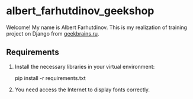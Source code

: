 # albert_farhutdinov_geekshop

Welcome! My name is Albert Farhutdinov. This is my realization of training project on Django from [geekbrains.ru](https://geekbrains.ru/). 

## Requirements

1. Install the necessary libraries in your virtual environment:

	pip install -r requirements.txt

2. You need access the Internet to display fonts correctly.
